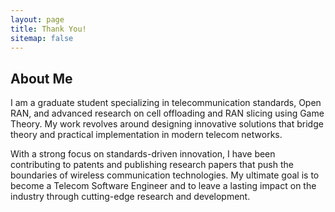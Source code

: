 ```yaml
---
layout: page
title: Thank You!
sitemap: false
---
```


## About Me

I am a graduate student specializing in telecommunication standards, Open RAN, and advanced research on cell offloading and RAN slicing using Game Theory. My work revolves around designing innovative solutions that bridge theory and practical implementation in modern telecom networks.

With a strong focus on standards-driven innovation, I have been contributing to patents and publishing research papers that push the boundaries of wireless communication technologies. My ultimate goal is to become a Telecom Software Engineer and to leave a lasting impact on the industry through cutting-edge research and development.
